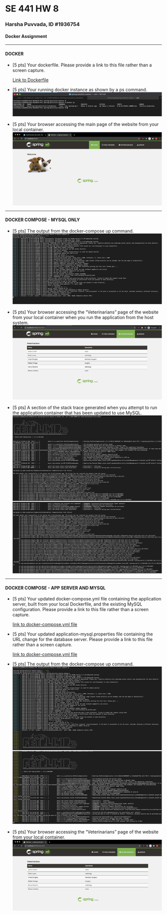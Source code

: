 # SE 441 HW 8
### Harsha Puvvada, ID #1936754
#### Docker Assignment
---
#### DOCKER

- [5 pts] Your dockerfile. Please provide a link to this file rather than a screen capture.
  
  [Link to Dockerfile](./Dockerfile)

- [5 pts] Your running docker instance as shown by a ps command.
  ![Docker ps](./figures/docker_q2.png)

- [5 pts] Your browser accessing the main page of the website from your local container.
  ![Browser accessing mainpage](./figures/docker_q3.png)
---
#### DOCKER COMPOSE - MYSQL ONLY
  
- [5 pts] The output from the docker-compose up command.
   ![docker-compose output](./figures/dockerCompose_q1.png)

- [5 pts] Your browser accessing the “Veterinarians” page of the website from your local container when you run the application from the host system.
     ![browser accessing vet page](/figures/dockerCompose_q2.png)

- [5 pts] A section of the stack trace generated when you attempt to run the application container that has been updated to use MySQL.
     ![docker-compose output](./figures/dockerCompose_q3.1.png)
     ![docker-compose output](./figures/dockerCompose_q3.2.png)
---
#### DOCKER COMPOSE - APP SERVER AND MYSQL

- [5 pts] Your updated docker-compose.yml file containing the application server, built from your local Dockerfile, and the existing MySQL configuration. Please provide a link to this file rather than a screen capture.
  
  [link to docker-compose.yml file](./docker-compose.yml)

- [5 pts] Your updated application-mysql.properties file containing the URL change for the database server. Please provide a link to this file rather than a screen capture.
  
  [link to docker-compose.yml file](./src/main/resources/application-mysql.properties)

- [5 pts] The output from the docker-compose up command.
    ![docker-compose output](./figures/dockerAppServer-q3.1.png)
    ![docker-compose output](./figures/dockerAppServer-q3.2.png)

- [5 pts] Your browser accessing the “Veterinarians” page of the website from your local container.    
  ![browser accessing vet page](./figures/dockerAppServer-q4.png)
